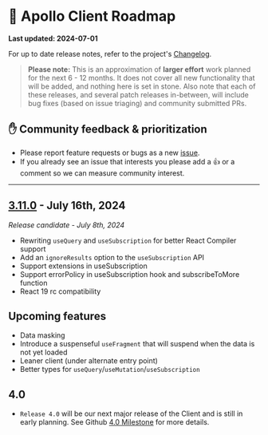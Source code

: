 # 🔮 Apollo Client Roadmap

**Last updated: 2024-07-01**

For up to date release notes, refer to the project's [Changelog](https://github.com/apollographql/apollo-client/blob/main/CHANGELOG.md).

> **Please note:** This is an approximation of **larger effort** work planned for the next 6 - 12 months. It does not cover all new functionality that will be added, and nothing here is set in stone. Also note that each of these releases, and several patch releases in-between, will include bug fixes (based on issue triaging) and community submitted PRs.

## ✋ Community feedback & prioritization

- Please report feature requests or bugs as a new [issue](https://github.com/apollographql/apollo-client/issues/new/choose).
- If you already see an issue that interests you please add a 👍 or a comment so we can measure community interest.

---

## [3.11.0](https://github.com/apollographql/apollo-client/milestone/40) - July 16th, 2024
_Release candidate - July 8th, 2024_

- Rewriting `useQuery` and `useSubscription` for better React Compiler support
- Add an `ignoreResults` option to the `useSubscription` API
- Support extensions in useSubscription
- Support errorPolicy in useSubscription hook and subscribeToMore function
- React 19 rc compatibility

## Upcoming features

- Data masking
- Introduce a suspenseful `useFragment` that will suspend when the data is not yet loaded
- Leaner client (under alternate entry point)
- Better types for `useQuery`/`useMutation`/`useSubscription`

## 4.0

- `Release 4.0` will be our next major release of the Client and is still in early planning.  See Github [4.0 Milestone](https://github.com/apollographql/apollo-client/milestone/31) for more details.
